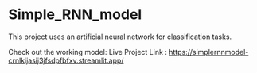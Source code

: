 # Simple_RNN_model
This project uses an artificial neural network for classification tasks.

Check out the working model:
Live Project Link : https://simplernnmodel-crnlkijasij3jfsdpfbfxv.streamlit.app/
